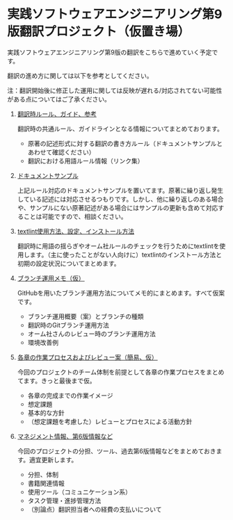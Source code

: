 # 実践ソフトウェアエンジニアリング第9版翻訳プロジェクト（仮置き場）

実践ソフトウェアエンジニアリング第9版の翻訳をこちらで進めていく予定です。

翻訳の進め方に関しては以下を参考としてください。

注：翻訳開始後に修正した運用に関しては反映が遅れる/対応されてない可能性がある点についてはご了承ください。

1.  [翻訳時ルール、ガイド、参考](./manual/README.md)
 
    翻訳時の共通ルール、ガイドラインとなる情報についてまとめております。
    - 原著の記述形式に対する翻訳の書き方ルール（ドキュメントサンプルとあわせて確認ください）
    - 翻訳における用語ルール情報（リンク集）

2.  [ドキュメントサンプル](./doc_sample)

    上記ルール対応のドキュメントサンプルを置いてます。原著に繰り返し発生している記述には対応させるつもりです。しかし、他に繰り返しのある場合や、サンプルにない原著記述がある場合にはサンプルの更新も含めて対応することは可能ですので、相談ください。

3.  [textlint使用方法、設定、インストール方法](./textlint/README.md)

    翻訳時に用語の揺らぎやオーム社ルールのチェックを行うためにtextlintを使用します。（主に使ったことがない人向けに）textlintのインストール方法と初期の設定状況についてまとめます。

4.  [ブランチ運用メモ（仮）](./branchguide/README.md)

    GitHubを用いたブランチ運用方法についてメモ的にまとめます。すべて仮案です。

    - ブランチ運用概要（案）とブランチの種類
    - 翻訳時のGitブランチ運用方法
    - オーム社さんのレビュー時のブランチ運用方法
    - 環境改善例

5. [各章の作業プロセスおよびレビュー案（簡易、仮）](./process/README.md)

    今回のプロジェクトのチーム体制を前提として各章の作業プロセスをまとめてます。きっと最後まで仮。

    - 各章の完成までの作業イメージ
    - 想定課題
    - 基本的な方針
    - （想定課題を考慮した）レビューとプロセスによる活動方針

6. [マネジメント情報、第6版情報など](./management/README.md)

    今回のプロジェクトの分担、ツール、過去第6版情報などをまとめておきます。適宜更新します。

    - 分担、体制
    - 書籍関連情報
    - 使用ツール（コミュニケーション系）
    - タスク管理・進捗管理方法
    - （別論点）翻訳担当者への経費の支払いについて

